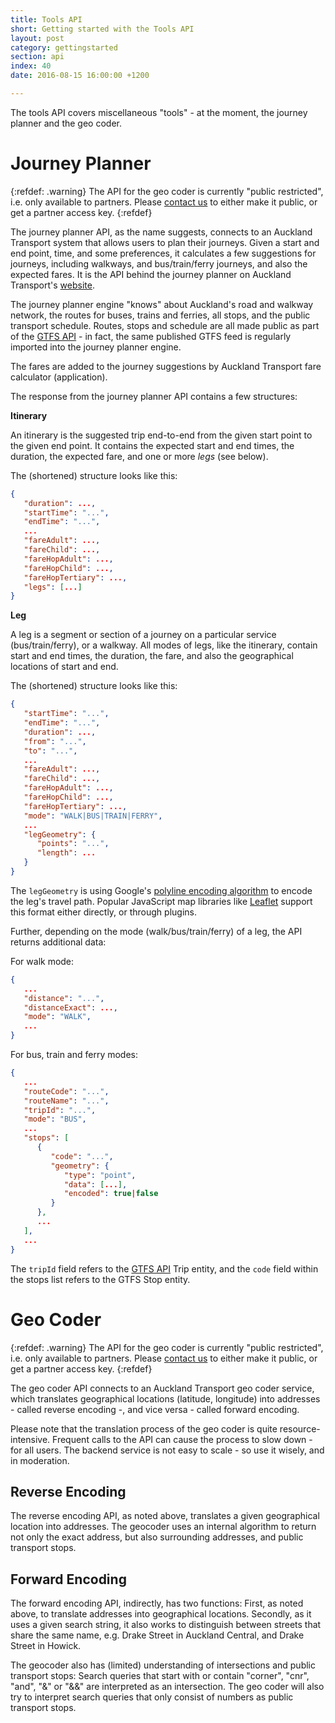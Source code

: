 ```yaml
---
title: Tools API
short: Getting started with the Tools API
layout: post
category: gettingstarted
section: api
index: 40
date: 2016-08-15 16:00:00 +1200

---
```


The tools API covers miscellaneous "tools" - at the moment, the journey planner and the geo coder.

# Journey Planner

{:refdef: .warning}
The API for the geo coder is currently "public restricted", i.e. only available to partners. Please [contact us]() to either make it public, or get a partner access key.
{:refdef}

The journey planner API, as the name suggests, connects to an Auckland Transport system that allows users to plan their journeys. Given a start and end point, time, and some preferences, it calculates a few suggestions for journeys, including walkways, and bus/train/ferry journeys, and also the expected fares. It is the API behind the journey planner on Auckland Transport's [website](https://at.govt.nz/bus-train-ferry/journey-planner/).

The journey planner engine "knows" about Auckland's road and walkway network, the routes for buses, trains and ferries, all stops, and the public transport schedule. Routes, stops and schedule are all made public as part of the [GTFS API](../gtfs-api/) - in fact, the same published GTFS feed is regularly imported into the journey planner engine.

The fares are added to the journey suggestions by Auckland Transport fare calculator (application).

The response from the journey planner API contains a few structures:

**Itinerary**

An itinerary is the suggested trip end-to-end from the given start point to the given end point. It contains the expected start and end times, the duration, the expected fare, and one or more *legs* (see below).

The (shortened) structure looks like this:

```json
{
   "duration": ...,
   "startTime": "...",
   "endTime": "...",
   ...
   "fareAdult": ...,
   "fareChild": ...,
   "fareHopAdult": ...,
   "fareHopChild": ...,
   "fareHopTertiary": ...,
   "legs": [...]
}
```

**Leg**

A leg is a segment or section of a journey on a particular service (bus/train/ferry), or a walkway. All modes of legs, like the itinerary, contain start and end times, the duration, the fare, and also the geographical locations of start and end.

The (shortened) structure looks like this:

```json
{
   "startTime": "...",
   "endTime": "...",
   "duration": ...,
   "from": "...",
   "to": "...",
   ...
   "fareAdult": ...,
   "fareChild": ...,
   "fareHopAdult": ...,
   "fareHopChild": ...,
   "fareHopTertiary": ...,
   "mode": "WALK|BUS|TRAIN|FERRY",
   ...
   "legGeometry": {
      "points": "...",
      "length": ...
   }
}
```

The `legGeometry` is using Google's [polyline encoding algorithm](https://developers.google.com/maps/documentation/utilities/polylinealgorithm) to encode the leg's travel path. Popular JavaScript map libraries like [Leaflet](http://leafletjs.com/) support this format either directly, or through plugins.

Further, depending on the mode (walk/bus/train/ferry) of a leg,  the API returns additional data:

For walk mode:

```json
{
   ...
   "distance": "...",
   "distanceExact": ...,
   "mode": "WALK",
   ...
}  
```

For bus, train and ferry modes:

```json
{
   ...
   "routeCode": "...",
   "routeName": "...",
   "tripId": "...",
   "mode": "BUS",
   ...
   "stops": [
      {
         "code": "...",
         "geometry": {
            "type": "point",
            "data": [...],
            "encoded": true|false
         }
      },
      ...
   ],
   ...
}
```

The `tripId` field refers to the [GTFS API](../gtfs-api/) Trip entity, and the `code` field within the stops list refers to the GTFS Stop entity.

# Geo Coder

{:refdef: .warning}
The API for the geo coder is currently "public restricted", i.e. only available to partners. Please [contact us]() to either make it public, or get a partner access key.
{:refdef}

The geo coder API connects to an Auckland Transport geo coder service, which translates geographical locations (latitude, longitude) into addresses - called reverse encoding -, and vice versa - called forward encoding.

Please note that the translation process of the geo coder is quite resource-intensive. Frequent calls to the API can cause the process to slow down - for all users. The backend service is not easy to scale - so use it wisely, and in moderation.

## Reverse Encoding

The reverse encoding API, as noted above, translates a given geographical location into addresses. The geocoder uses an internal algorithm to return not only the exact address, but also surrounding addresses, and public transport stops.

## Forward Encoding

The forward encoding API, indirectly, has two functions: First, as noted above, to translate addresses into geographical locations. Secondly, as it uses a given search string, it also works to distinguish between streets that share the same name, e.g. Drake Street in Auckland Central, and Drake Street in Howick.

The geocoder also has (limited) understanding of intersections and public transport stops: Search queries that start with or contain "corner", "cnr", "and", "&" or "&&" are interpreted as an intersection. The geo coder will also try to interpret search queries that only consist of numbers as public transport stops.

